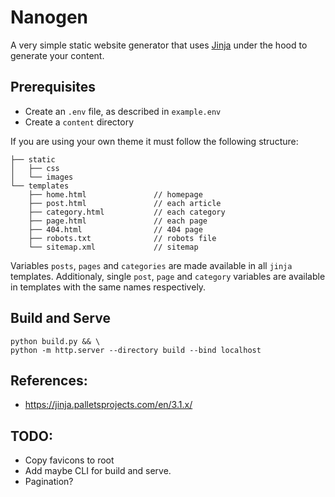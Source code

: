 # Nanogen


A very simple static website generator that uses [Jinja](https://jinja.palletsprojects.com/en/3.1.x/) under the hood to generate your content.


## Prerequisites

* Create an `.env` file, as described in `example.env`
* Create a `content` directory

If you are using your own theme it must follow the following structure:

```
├── static
│   ├── css
│   └── images
└── templates
    ├── home.html               // homepage
    ├── post.html               // each article
    ├── category.html           // each category
    ├── page.html               // each page
    ├── 404.html                // 404 page
    ├── robots.txt              // robots file
    └── sitemap.xml             // sitemap
```

Variables `posts`, `pages` and `categories` are made available in all `jinja` templates.
Additionaly, single `post`, `page` and `category` variables are available in templates with the same names respectively.


## Build and Serve

```
python build.py && \
python -m http.server --directory build --bind localhost
```


## References:
- https://jinja.palletsprojects.com/en/3.1.x/


## TODO:
* Copy favicons to root
* Add maybe CLI for build and serve.
* Pagination?